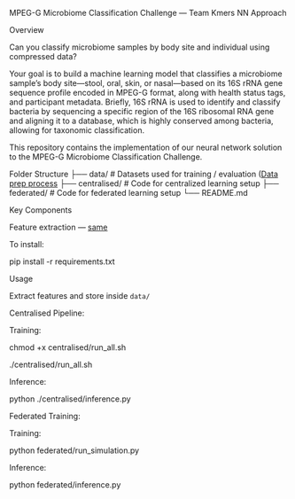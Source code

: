 MPEG-G Microbiome Classification Challenge — Team Kmers NN Approach


Overview

Can you classify microbiome samples by body site and individual using compressed data?

Your goal is to build a machine learning model that classifies a microbiome sample’s body site—stool, oral, skin, or nasal—based on its 16S rRNA gene sequence profile encoded in MPEG-G format, along with health status tags, and participant metadata. Briefly, 16S rRNA is used to identify and classify bacteria by sequencing a specific region of the 16S ribosomal RNA gene and aligning it to a database, which is highly conserved among bacteria, allowing for taxonomic classification.

This repository contains the implementation of our neural network solution to the MPEG-G Microbiome Classification Challenge. 


Folder Structure
├── data/                       # Datasets used for training / evaluation ([Data prep process](https://github.com/koleshjr/MPEG-G-Microbiome-Classification-Challenge/tree/main/data_prep)
├── centralised/               # Code for centralized learning setup
├── federated/                 # Code for federated learning setup
└── README.md                   

Key Components

Feature extraction — [same](https://github.com/koleshjr/MPEG-G-Microbiome-Classification-Challenge/tree/main/data_prep)


To install:

pip install -r requirements.txt

Usage

Extract features and store inside `data/`


Centralised Pipeline:

Training:

chmod +x centralised/run_all.sh


./centralised/run_all.sh


Inference:

python ./centralised/inference.py




Federated Training:


Training:

python federated/run_simulation.py


Inference:

python federated/inference.py
